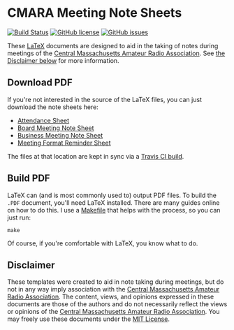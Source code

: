 # CMARA Meeting Note Sheets

[![Build Status](https://travis-ci.org/mide/cmara-note-sheets.svg?branch=master)](https://travis-ci.org/mide/cmara-note-sheets) [![GitHub license](https://img.shields.io/badge/license-MIT-blue.svg)](https://raw.githubusercontent.com/mide/cmara-note-sheets/master/LICENSE) [![GitHub issues](https://img.shields.io/github/issues/mide/cmara-note-sheets.svg)](https://github.com/mide/cmara-note-sheets/issues)

These [LaTeX](https://en.wikipedia.org/wiki/LaTeX) documents are designed to aid in the taking of notes during meetings of the [Central Massachusetts Amateur Radio Association](http://cmara.org/). See [the Disclaimer below](#disclaimer) for more information.

## Download PDF

If you're not interested in the source of the LaTeX files, you can just download the note sheets here:

- [Attendance Sheet](https://share.cranstonide.com/w1ide/cmara/attendance-sheet.pdf)
- [Board Meeting Note Sheet](https://share.cranstonide.com/w1ide/cmara/board-meeting-note-sheet.pdf)
- [Business Meeting Note Sheet](https://share.cranstonide.com/w1ide/cmara/business-meeting-note-sheet.pdf)
- [Meeting Format Reminder Sheet](https://share.cranstonide.com/w1ide/cmara/meeting-format-reminder-sheet.pdf)

The files at that location are kept in sync via a [Travis CI build](https://travis-ci.org/mide/cmara-note-sheets).

## Build PDF

LaTeX can (and is most commonly used to) output PDF files. To build the `.PDF` document, you'll need LaTeX installed. There are many guides online on how to do this. I use a [Makefile](https://en.wikipedia.org/wiki/Make_(software)) that helps with the process, so you can just run:

```
make
```

Of course, if you're comfortable with LaTeX, you know what to do.

## Disclaimer

These templates were created to aid in note taking during meetings, but do not in any way imply association with the [Central Massachusetts Amateur Radio Association](http://cmara.org/). The content, views, and opinions expressed in these documents are those of the authors and do not necessarily reflect the views or opinions of the [Central Massachusetts Amateur Radio Association](http://cmara.org/). You may freely use these documents under the [MIT License](LICENSE).
